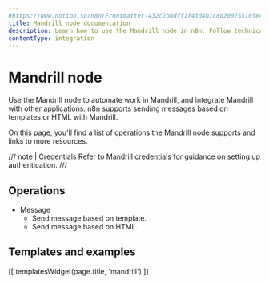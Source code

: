 ```yaml
---
#https://www.notion.so/n8n/Frontmatter-432c2b8dff1f43d4b1c8d20075510fe4
title: Mandrill node documentation
description: Learn how to use the Mandrill node in n8n. Follow technical documentation to integrate Mandrill node into your workflows.
contentType: integration
---
```


# Mandrill node

Use the Mandrill node to automate work in Mandrill, and integrate Mandrill with other applications. n8n supports sending messages based on templates or HTML with Mandrill.

On this page, you'll find a list of operations the Mandrill node supports and links to more resources.

/// note | Credentials
Refer to [Mandrill credentials](/integrations/builtin/credentials/mandrill/) for guidance on setting up authentication. 
///

## Operations

* Message
    * Send message based on template.
    * Send message based on HTML.

## Templates and examples

<!-- see https://www.notion.so/n8n/Pull-in-templates-for-the-integrations-pages-37c716837b804d30a33b47475f6e3780 -->
[[ templatesWidget(page.title, 'mandrill') ]]
